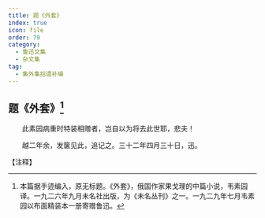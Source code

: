 ```yaml
---
title: 题《外套》
index: true
icon: file
order: 79
category:
  - 鲁迅文集
  - 杂文集
tag:  
  - 集外集拾遗补编
---
```


## 题《外套》[^①]

　　此素园病重时特装相赠者，岂自以为将去此世耶，悲夫！

　　越二年余，发箧见此，追记之。三十二年四月三十日，迅。

【注释】

[^①]:本篇据手迹编入，原无标题。《外套》，俄国作家果戈理的中篇小说，韦素园译。一九二六年九月未名社出版，为《未名丛刊》之一。一九二九年七月韦素园以布面精装本一册寄赠鲁迅。
